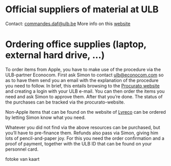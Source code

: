 # Official suppliers of material at ULB

Contact: commandes.daf@ulb.be
More info on this [website](https://portail.ulb.be/fr/finances-achats-et-comptabilite/achats/fournisseurs-officiels-de-l-ulb?ksession=16275aab-dd0b-4ec5-a9e0-eba79f497812)

# Ordering office supplies (__laptop, external hard drive, ...__)

To order items from Apple, you have to make use of the procedure via the ULB-partner Econocom. First ask Simon to contact ulb@econocom.com so as to have them send you an email with the explanation of the procedure you need to follow. In brief, this entails browsing to the [Procurato website](https://education.procurato.store/ulb) and creating a login with your ULB e-mail. You can then order the items you need and ask Simon to approve them. After that you’re done. The status of the purchases can be tracked via the procurato-website.

Non-Apple items that can be found on the website of [Lyreco](https://www.lyreco.com/webshop/FRBE) can be ordered by letting Simon know what you need. 

Whatever you did not find via the above resources can be purchased, but you’ll have to pre-finance them. Refunds also pass via Simon, giving him lots of pencil-and-paper joy. For this you need the order confirmation and a proof of payment, together with the ULB ID that can be found on your personnel card. 

fotoke van kaart

